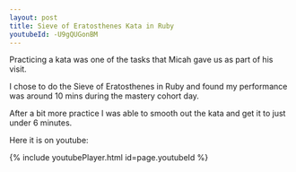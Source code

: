 ```yaml
---
layout: post
title: Sieve of Eratosthenes Kata in Ruby
youtubeId: -U9gQUGonBM
---
```


Practicing a kata was one of the tasks that Micah gave us as part of his visit.

I chose to do the Sieve of Eratosthenes in Ruby and found my performance was around 10 mins during the mastery cohort day.

After a bit more practice I was able to smooth out the kata and get it to just under 6 minutes.

Here it is on youtube:

{% include youtubePlayer.html id=page.youtubeId %}
